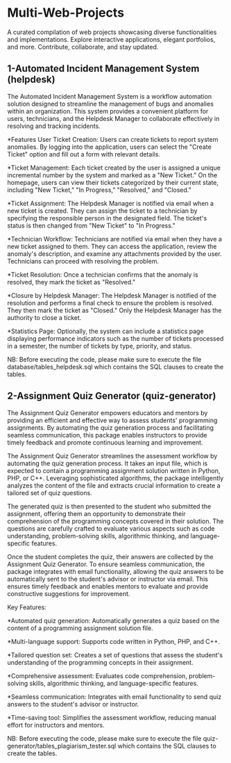 # Multi-Web-Projects
A curated compilation of web projects showcasing diverse functionalities and implementations. Explore interactive applications, elegant portfolios, and more. Contribute, collaborate, and stay updated.

## 1-Automated Incident Management System (helpdesk)
The Automated Incident Management System is a workflow automation solution designed to streamline the management of bugs and anomalies within an organization. This system provides a convenient platform for users, technicians, and the Helpdesk Manager to collaborate effectively in resolving and tracking incidents.

*Features
User Ticket Creation: Users can create tickets to report system anomalies. By logging into the application, users can select the "Create Ticket" option and fill out a form with relevant details.

*Ticket Management: Each ticket created by the user is assigned a unique incremental number by the system and marked as a "New Ticket." On the homepage, users can view their tickets categorized by their current state, including "New Ticket," "In Progress," "Resolved," and "Closed."

*Ticket Assignment: The Helpdesk Manager is notified via email when a new ticket is created. They can assign the ticket to a technician by specifying the responsible person in the designated field. The ticket's status is then changed from "New Ticket" to "In Progress."

*Technician Workflow: Technicians are notified via email when they have a new ticket assigned to them. They can access the application, review the anomaly's description, and examine any attachments provided by the user. Technicians can proceed with resolving the problem.

*Ticket Resolution: Once a technician confirms that the anomaly is resolved, they mark the ticket as "Resolved."

*Closure by Helpdesk Manager: The Helpdesk Manager is notified of the resolution and performs a final check to ensure the problem is resolved. They then mark the ticket as "Closed." Only the Helpdesk Manager has the authority to close a ticket.

*Statistics Page: Optionally, the system can include a statistics page displaying performance indicators such as the number of tickets processed in a semester, the number of tickets by type, priority, and status.

NB: Before executing the code, please make sure to execute the file database/tables_helpdesk.sql which contains the SQL clauses to create the tables.

## 2-Assignment Quiz Generator (quiz-generator)
The Assignment Quiz Generator empowers educators and mentors by providing an efficient and effective way to assess students' programming assignments. By automating the quiz generation process and facilitating seamless communication, this package enables instructors to provide timely feedback and promote continuous learning and improvement.

The Assignment Quiz Generator streamlines the assessment workflow by automating the quiz generation process. It takes an input file, which is expected to contain a programming assignment solution written in Python, PHP, or C++. Leveraging sophisticated algorithms, the package intelligently analyzes the content of the file and extracts crucial information to create a tailored set of quiz questions.

The generated quiz is then presented to the student who submitted the assignment, offering them an opportunity to demonstrate their comprehension of the programming concepts covered in their solution. The questions are carefully crafted to evaluate various aspects such as code understanding, problem-solving skills, algorithmic thinking, and language-specific features.

Once the student completes the quiz, their answers are collected by the Assignment Quiz Generator. To ensure seamless communication, the package integrates with email functionality, allowing the quiz answers to be automatically sent to the student's advisor or instructor via email. This ensures timely feedback and enables mentors to evaluate and provide constructive suggestions for improvement.


Key Features:

*Automated quiz generation: Automatically generates a quiz based on the content of a programming assignment solution file.

*Multi-language support: Supports code written in Python, PHP, and C++.

*Tailored question set: Creates a set of questions that assess the student's understanding of the programming concepts in their assignment.

*Comprehensive assessment: Evaluates code comprehension, problem-solving skills, algorithmic thinking, and language-specific features.

*Seamless communication: Integrates with email functionality to send quiz answers to the student's advisor or instructor.

*Time-saving tool: Simplifies the assessment workflow, reducing manual effort for instructors and mentors.

NB: Before executing the code, please make sure to execute the file quiz-generator/tables_plagiarism_tester.sql which contains the SQL clauses to create the tables.
